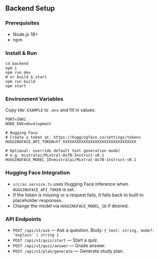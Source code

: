 ## Backend Setup

### Prerequisites

- Node.js 18+
- npm

### Install & Run

```
cd backend
npm i
npm run dev
# or build & start
npm run build
npm start
```

### Environment Variables

Copy `ENV.EXAMPLE` to `.env` and fill in values:

```
PORT=3001
NODE_ENV=development

# Hugging Face
# Create a token at: https://huggingface.co/settings/tokens
HUGGINGFACE_API_TOKEN=hf_XXXXXXXXXXXXXXXXXXXXXXXXXXXXXXXX

# Optional: override default text generation model
# e.g. mistralai/Mixtral-8x7B-Instruct-v0.1
HUGGINGFACE_MODEL_ID=mistralai/Mixtral-8x7B-Instruct-v0.1
```

### Hugging Face Integration

- `src/ai.service.ts` uses Hugging Face Inference when `HUGGINGFACE_API_TOKEN` is set.
- If the token is missing or a request fails, it falls back to built‑in placeholder responses.
- Change the model via `HUGGINGFACE_MODEL_ID` if desired.

### API Endpoints

- `POST /api/v1/ask` — Ask a question. Body: `{ text: string, mode?: 'explain' | string }`
- `POST /api/v1/quiz/start` — Start a quiz.
- `POST /api/v1/quiz/answer` — Grade answer.
- `POST /api/v1/plan/generate` — Generate study plan.
